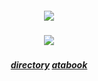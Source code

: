 ##### <p align="center">![](https://s.namemc.com/3d/skin/body.png?id=ab57f7973321716b&model=classic&theta=30&phi=21&time=90&width=380&height=480)</p>
##### <p align="center">![](https://komarev.com/ghpvc/?username=trody&color=3f3f3f&label=⠀✦⠀⠀ㅤㅤㅤㅤㅤ&style=flat)</p>

##### <p align="center">[directory](https://rentry.co/hollywood) [atabook](https://trody.atabook.org/)</p>
 
